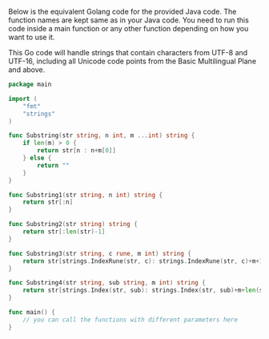  Below is the equivalent Golang code for the provided Java code.
The function names are kept same as in your Java code.
You need to run this code inside a main function or any other function depending on how you want to use it. 

This Go code will handle strings that contain characters from UTF-8 and UTF-16, including all Unicode code points from the Basic Multilingual Plane and above.

```Go
package main

import (
    "fmt"
    "strings"
)

func Substring(str string, n int, m ...int) string {
    if len(m) > 0 {
        return str[n : n+m[0]]
    } else {
        return ""
    }
}

func Substring1(str string, n int) string {
    return str[:n]
}

func Substring2(str string) string {
    return str[:len(str)-1]
}

func Substring3(str string, c rune, m int) string {
    return str[strings.IndexRune(str, c): strings.IndexRune(str, c)+m+1]
}

func Substring4(str string, sub string, m int) string {
    return str[strings.Index(str, sub): strings.Index(str, sub)+m+len(sub)]
}

func main() {
    // you can call the functions with different parameters here
}
```
